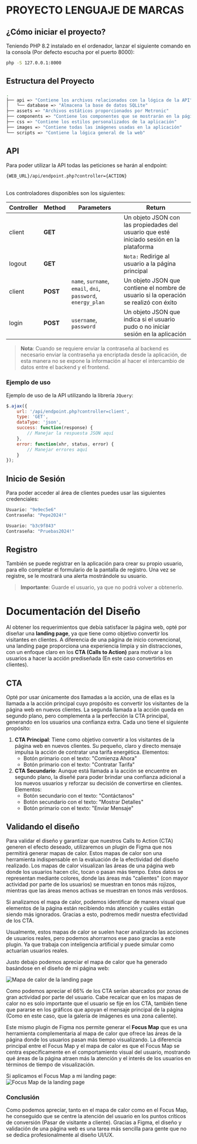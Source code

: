 # PROYECTO LENGUAJE DE MARCAS

## ¿Cómo iniciar el proyecto?

Teniendo PHP 8.2 instalado en el ordenador, lanzar el siguiente comando en la consola (Por defecto escucha por el puerto 8000):

```bash
php -S 127.0.0.1:8000
```

## Estructura del Proyecto
```bash
.
├── api => "Contiene los archivos relacionados con la lógica de la API"
│   └── database => "Almacena la base de datos SQLite"
├── assets => "Archivos estáticos proporcionados por Metronic"
├── components => "Contiene los componentes que se mostrarán en la página de inicio"
├── css => "Contiene los estilos personalizados de la aplicación"
├── images => "Contiene todas las imágenes usadas en la aplicación"
└── scripts => "Contiene la lógica general de la web"
```

## API
Para poder utilizar la API todas las peticiones se harán al endpoint:
```bash
{WEB_URL}/api/endpoint.php?controller={ACTION}
```
\
Los controladores disponibles son los siguientes:

| Controller | Method   | Parameters                                                   | Return                                                                                   |
|------------|----------|--------------------------------------------------------------|------------------------------------------------------------------------------------------|
| client     | **GET**  |                                                              | Un objeto JSON con las propiedades del usuario que esté iniciado sesión en la plataforma |
| logout     | **GET**  |                                                              | `Nota:` Redirige al usuario a la página principal                                        |
| client     | **POST** | `name`, `surname`, `email`, `dni`, `password`, `energy_plan` | Un objeto JSON que contiene el nombre de usuario si la operación se realizó con éxito    |
| login      | **POST** | `username`, `password`                                       | Un objeto JSON que indica si el usuario pudo o no iniciar sesión en la aplicación        |

>**Nota**: Cuando se requiere enviar la contraseña al backend es necesario enviar la contraseña ya encriptada desde la aplicación, de esta manera no se expone la información al hacer el intercambio de datos entre el backend y el frontend.

### Ejemplo de uso
Ejemplo de uso de la API utilizando la librería `JQuery`:
```js
$.ajax({
    url: '/api/endpoint.php?controller=client',
    type: 'GET',
    dataType: 'json',
    success: function(response) {
        // Manejar la respuesta JSON aquí
    },
    error: function(xhr, status, error) {
        // Manejar errores aquí
    }
});
```

## Inicio de Sesión
Para poder acceder al área de clientes puedes usar las siguientes credenciales:

```bash
Usuario: "9e9ec5e6"
Contraseña: "Pepe2024!"
```

```bash
Usuario: "b3c9f843"
Contraseña: "Pruebas2024!"
```

## Registro
También se puede registrar en la aplicación para crear su propio usuario, para ello completar el formulario de la
pantalla de registro. Una vez se registre, se le mostrará una alerta mostrándole su usuario.
>**Importante**: Guarde el usuario, ya que no podrá volver a obtenerlo.

# Documentación del Diseño
Al obtener los requerimientos que debía satisfacer la página web, opté por diseñar una **landing page**, ya que tiene como objetivo convertir los visitantes en clientes. A diferencia de una página de inicio convencional, una landing page proporciona una experiencia limpia y sin distracciones, con un enfoque claro en los **CTA (Calls to Action)** para motivar a los usuarios a hacer la acción prediseñada (En este caso convertirlos en clientes).

## CTA
Opté por usar únicamente dos llamadas a la acción, una de ellas es la llamada a la acción principal cuyo propósito es convertir los visitantes de la página web en nuevos clientes. La segunda llamada a la acción queda en segundo plano, pero complementa a la perfección la CTA principal, generando en los usuarios una confianza extra.
Cada uno tiene el siguiente propósito:

1. **CTA Principal**: Tiene como objetivo convertir a los visitantes de la página web en nuevos clientes. Su pequeño, claro y directo mensaje impulsa la acción de contratar una tarifa energética. Elementos:
    *  Botón primario con el texto: "Comienza Ahora"
    *  Botón primario con el texto: "Contratar Tarifa"
2. **CTA Secundario**: Aunque está llamada a la acción se encuentre en segundo plano, la diseñé para poder brindar una confianza adicional a los nuevos usuarios y reforzar su decisión de convertirse en clientes. Elementos:
    *  Botón secundario con el texto: "Contáctanos"
    *  Botón secundario con el texto: "Mostrar Detalles"
    *  Botón primario con el texto: "Enviar Mensaje"

## Validando el diseño
Para validar el diseño y garantizar que nuestros Calls to Action (CTA) generen el efecto deseado, utilizaremos un plugin de Figma que nos permitirá generar mapas de calor. 
Estos mapas de calor son una herramienta indispensable en la evaluación de la efectividad del diseño realizado.
Los mapas de calor visualizan las áreas de una página web donde los usuarios hacen clic, tocan o pasan más tiempo. 
Estos datos se representan mediante colores, donde las áreas más "calientes" (con mayor actividad por parte de los usuarios) se muestran en tonos más rojizos, mientras que las áreas menos activas se muestran en tonos más verdosos.

Si analizamos el mapa de calor, podemos identificar de manera visual que elementos de la página están recibiendo más atención y cuáles están siendo más ignorados.
Gracias a esto, podremos medir nuestra efectividad de los CTA. 

Usualmente, estos mapas de calor se suelen hacer analizando las acciones de usuarios reales, pero podemos ahorrarnos ese paso gracias a este plugin.
Ya que trabaja con inteligencia artificial y puede simular como actuarían usuarios reales.

Justo debajo podemos apreciar el mapa de calor que ha generado basándose en el diseño de mi página web:

![Mapa de calor de la landing page](images/docs/heatmap.png)

Como podemos apreciar el 66% de los CTA serían abarcados por zonas de gran actividad por parte del usuario. 
Cabe recalcar que en los mapas de calor no es solo importante que el usuario se fije en los CTA, también tiene
que pararse en los gráficos que apoyan el mensaje principal de la página (Como en este caso, que la galería de imágenes es una zona caliente).

Este mismo plugin de Figma nos permite generar el **Focus Map** que es una herramienta complementaria al mapa de calor que ofrece
las áreas de la página donde los usuarios pasan más tiempo visualizando. La diferencia principal entre el Focus Map y el mapa de calor es que el Focus Map se centra específicamente en el comportamiento visual del usuario, mostrando qué áreas de la página atraen más la atención y el interés de los usuarios en términos de tiempo de visualización.

Si aplicamos el Focus Map a mi landing page:
![Focus Map de la landing page](images/docs/focus_map.png)

### Conclusión
Como podemos apreciar, tanto en el mapa de calor como en el Focus Map, he conseguido que se centre la atención del usuario
en los puntos críticos de conversión (Pasar de visitante a cliente). Gracias a Figma, el diseño y validación de una página web
es una tarea más sencilla para gente que no se dedica profesionalmente al diseño UI/UX.